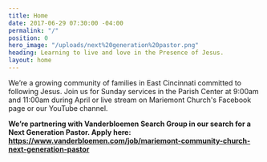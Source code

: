 ```yaml
---
title: Home
date: 2017-06-29 07:30:00 -04:00
permalink: "/"
position: 0
hero_image: "/uploads/next%20generation%20pastor.png"
heading: Learning to live and love in the Presence of Jesus.
layout: home
---
```


We’re a growing community of families in East Cincinnati committed to following Jesus. 
Join us for Sunday services in the Parish Center at 9:00am and 11:00am during April or live stream on Mariemont Church's Facebook page or our YouTube channel.



**We’re partnering with Vanderbloemen Search Group in our search for a Next Generation Pastor. Apply here: https://www.vanderbloemen.com/job/mariemont-community-church-next-generation-pastor**
